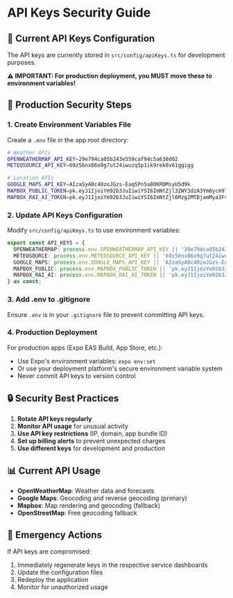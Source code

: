 # API Keys Security Guide

## 🔐 Current API Keys Configuration

The API keys are currently stored in `src/config/apiKeys.ts` for development purposes. 

**⚠️ IMPORTANT: For production deployment, you MUST move these to environment variables!**

## 🚀 Production Security Steps

### 1. Create Environment Variables File
Create a `.env` file in the app root directory:

```bash
# Weather APIs
OPENWEATHERMAP_API_KEY=29e794ca05b243e559caf94c5a638d02
METEOSOURCE_API_KEY=69z56nx86o9g7ut24iwuzq5p1ik9rek8v61ggigg

# Location APIs
GOOGLE_MAPS_API_KEY=AIzaSyA0c40zoJGzs-Eaq5Pn5a80KRDMsyU5d9k
MAPBOX_PUBLIC_TOKEN=pk.eyJ1IjoiYm92b3JuIiwiYSI6ImNtZjl3ZWY3dzA3Ym8ycm9lbTQzcmo5ankifQ.LvMa5fl8cpeXL8Za5Vroug
MAPBOX_RAI_AI_TOKEN=pk.eyJ1IjoiYm92b3JuIiwiYSI6ImNtZjl6Mzg2MTBjamMya3FvcHN2eWlodDEifQ.SAxZlQ8LLiRlfpZk8UB-XA
```

### 2. Update API Keys Configuration
Modify `src/config/apiKeys.ts` to use environment variables:

```typescript
export const API_KEYS = {
  OPENWEATHERMAP: process.env.OPENWEATHERMAP_API_KEY || '29e794ca05b243e559caf94c5a638d02',
  METEOSOURCE: process.env.METEOSOURCE_API_KEY || '69z56nx86o9g7ut24iwuzq5p1ik9rek8v61ggigg',
  GOOGLE_MAPS: process.env.GOOGLE_MAPS_API_KEY || 'AIzaSyA0c40zoJGzs-Eaq5Pn5a80KRDMsyU5d9k',
  MAPBOX_PUBLIC: process.env.MAPBOX_PUBLIC_TOKEN || 'pk.eyJ1IjoiYm92b3JuIiwiYSI6ImNtZjl3ZWY3dzA3Ym8ycm9lbTQzcmo5ankifQ.LvMa5fl8cpeXL8Za5Vroug',
  MAPBOX_RAI_AI: process.env.MAPBOX_RAI_AI_TOKEN || 'pk.eyJ1IjoiYm92b3JuIiwiYSI6ImNtZjl6Mzg2MTBjamMya3FvcHN2eWlodDEifQ.SAxZlQ8LLiRlfpZk8UB-XA',
} as const;
```

### 3. Add .env to .gitignore
Ensure `.env` is in your `.gitignore` file to prevent committing API keys.

### 4. Production Deployment
For production apps (Expo EAS Build, App Store, etc.):
- Use Expo's environment variables: `expo env:set`
- Or use your deployment platform's secure environment variable system
- Never commit API keys to version control

## 🔒 Security Best Practices

1. **Rotate API keys regularly**
2. **Monitor API usage** for unusual activity
3. **Use API key restrictions** (IP, domain, app bundle ID)
4. **Set up billing alerts** to prevent unexpected charges
5. **Use different keys** for development and production

## 📊 Current API Usage

- **OpenWeatherMap**: Weather data and forecasts
- **Google Maps**: Geocoding and reverse geocoding (primary)
- **Mapbox**: Map rendering and geocoding (fallback)
- **OpenStreetMap**: Free geocoding fallback

## 🚨 Emergency Actions

If API keys are compromised:
1. Immediately regenerate keys in the respective service dashboards
2. Update the configuration files
3. Redeploy the application
4. Monitor for unauthorized usage
